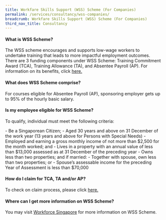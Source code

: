 ```yaml
---
title: Workfare Skills Support (WSS) Scheme (For Companies)
permalink: /services/consultancy/wss-companies/
breadcrumb: Workfare Skills Support (WSS) Scheme (For Companies)
third_nav_title: Consultancy
---
```

<h4>What is WSS Scheme?</h4>
<p>The WSS scheme encourages and supports low-wage workers to undertake training that leads to more impactful employment outcomes. There are 3 funding components under WSS Scheme: Training Commitment Award (TCA), Training Allowance (TA), and Absentee Payroll (AP). For information on its benefits, click <a href="https://www.wsg.gov.sg/docs/default-source/programme/infosheet.pdf?sfvrsn=11a11b20_3">here.</a></p>

<h4>What does WSS Scheme comprise?</h4>
<p>For courses eligible for Absentee Payroll (AP), sponsoring employer gets up to 95% of the hourly basic salary.</p>

<h4>Is my employee eligible for WSS Scheme?</h4>
<p>To qualify, individual must meet the following criteria:</p>
- Be a Singaporean Citizen;
- Aged 30 years and above on 31 December of the work year (13 years and above for Persons with Special Needs)
- Employed and earning a gross monthly income of not more than $2,500 for the month worked; and
- Lives in a property with an annual value of less than $13,000 assessed as at 31 December of the preceding year
- Owns less than two properties; and if married:
  - Together with spouse, own less than two properties; or
  - Spouse’s assessable income for the preceding Year of Assessment is less than $70,000
    
<h4>How do I claim for TCA, TA and/or AP?</h4>
<p>To check on claim process, please click <a href="https://www.wsg.gov.sg/docs/default-source/programme/infosheet.pdf?sfvrsn=11a11b20_3">here.</a></p>

<h4>Where can I get more information on WSS Scheme?</h4>
<p>You may visit <a href="https://www.wsg.gov.sg/home/individuals/attachment-placement-programmes/workfare-skills-support-scheme">Workforce Singapore</a> for more information on WSS Scheme.</p>